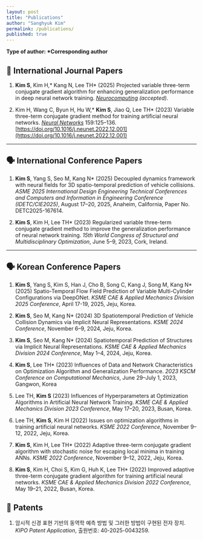```yaml
---
layout: post
title: "Publications"
author: "Sanghyuk Kim"
permalink: /publications/
published: true
---
```


**Type of author: \*Corresponding author**

## 📖 International Journal Papers

1. **Kim S**, Kim H,\* Kang N, Lee TH\* (2025) Projected variable three-term conjugate gradient algorithm for enhancing generalization performance in deep neural network training. [_Neurocomputing_](https://www.sciencedirect.com/journal/neurocomputing) _(accepted)_.

2. Kim H, Wang C, Byun H, Hu W,\* **Kim S**, Jiao Q, Lee TH\* (2023) Variable three-term conjugate gradient method for training artificial neural networks. [_Neural Networks_](https://www.sciencedirect.com/journal/neural-networks) 159:125–136. [https://doi.org/10.1016/j.neunet.2022.12.001](https://doi.org/10.1016/j.neunet.2022.12.001)

---

## 🗣️ International Conference Papers

1. **Kim S**, Yang S, Seo M, Kang N\* (2025) Decoupled dynamics framework with neural fields for 3D spatio-temporal prediction of vehicle collisions. _ASME 2025 International Design Engineering Technical Conferences and Computers and Information in Engineering Conference (IDETC/CIE2025)_, August 17–20, 2025, Anaheim, California, Paper No. DETC2025-167614.

2. **Kim S**, Kim H, Lee TH\* (2023) Regularized variable three-term conjugate gradient method to improve the generalization performance of neural network training. _15th World Congress of Structural and Multidisciplinary Optimization_, June 5–9, 2023, Cork, Ireland.

---

## 🗣️ Korean Conference Papers

1. **Kim S**, Yang S, Kim S, Han J, Cho B, Song C, Kang J, Song M, Kang N\* (2025) Spatio-Temporal Flow Field Prediction of Variable Multi-Cylinder Configurations via DeepONet. _KSME CAE & Applied Mechanics Division 2025 Conference_, April 17-19, 2025, Jeju, Korea.

2. **Kim S**, Seo M, Kang N\* (2024) 3D Spatiotemporal Prediction of Vehicle Collision Dynamics via Implicit Neural Representations. _KSME 2024 Conference_, November 6–9, 2024, Jeju, Korea.

3. **Kim S**, Seo M, Kang N\* (2024) Spatiotemporal Prediction of Structures via Implicit Neural Representations. _KSME CAE & Applied Mechanics Division 2024 Conference_, May 1–4, 2024, Jeju, Korea.

4. **Kim S**, Lee TH\* (2023) Influences of Data and Network Characteristics on Optimization Algorithm and Generalization Performance. _2023 KSCM Conference on Computational Mechanics_, June 29–July 1, 2023, Gangwon, Korea

5. Lee TH, **Kim S** (2023) Influences of Hyperparameters at Optimization Algorithms in Artificial Neural Network Training. _KSME CAE & Applied Mechanics Division 2023 Conference_, May 17–20, 2023, Busan, Korea.

6. Lee TH, **Kim S**, Kim H (2022) Issues on optimization algorithms in training artificial neural networks. _KSME 2022 Conference_, November 9–12, 2022, Jeju, Korea.

7. **Kim S**, Kim H, Lee TH\* (2022) Adaptive three-term conjugate gradient algorithm with stochastic noise for escaping local minima in training ANNs. _KSME 2022 Conference_, November 9–12, 2022, Jeju, Korea.

8. **Kim S**, Kim H, Choi S, Kim G, Huh K, Lee TH\* (2022) Improved adaptive three-term conjugate gradient algorithm for training artificial neural networks. _KSME CAE & Applied Mechanics Division 2022 Conference_, May 19–21, 2022, Busan, Korea.

## 🧾 Patents

1. 암시적 신경 표현 기반의 동역학 예측 방법 및 그러한 방법이 구현된 전자 장치. _KIPO Patent Application_, 출원번호: 40-2025-0043259.
